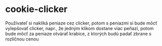 # cookie-clicker
Používateľ si nakliká peniaze cez clicker, potom s peniazmi si bude môcť vylepšovať clicker, napr., že jedným klikom dostane viac peňazí, potom bude môcť za peniaze otvárať krabice, z ktorých budú padať zbrane s rozličnou cenou
